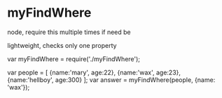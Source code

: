 myFindWhere
===========

node, require this multiple times if need be 

lightweight, checks only one property

var myFindWhere = require('./myFindWhere');

var people = [
   {name:'mary', age:22},
   {name:'wax', age:23},
   {name:'hellboy', age:300}
];
var answer = myFindWhere(people, {name: 'wax'});
